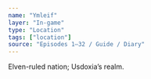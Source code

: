 ```yaml
---
name: "Ymleif"
layer: "In-game"
type: "Location"
tags: ["location"]
source: "Episodes 1–32 / Guide / Diary"
---
```

Elven-ruled nation; Usdoxia’s realm.
